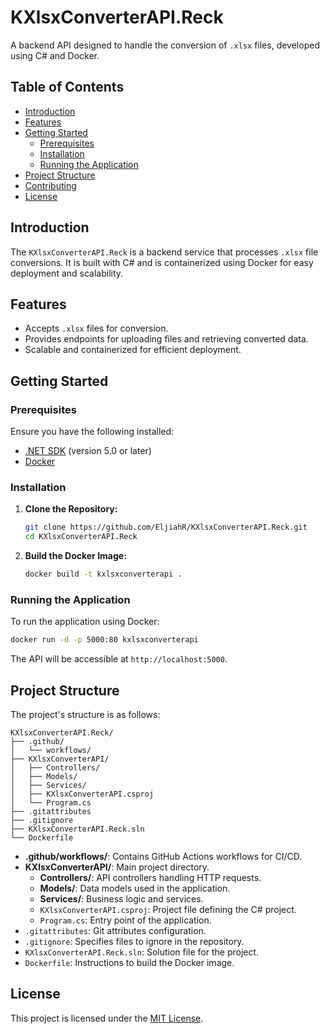 # KXlsxConverterAPI.Reck

A backend API designed to handle the conversion of `.xlsx` files, developed using C# and Docker.

## Table of Contents

- [Introduction](#introduction)
- [Features](#features)
- [Getting Started](#getting-started)
  - [Prerequisites](#prerequisites)
  - [Installation](#installation)
  - [Running the Application](#running-the-application)
- [Project Structure](#project-structure)
- [Contributing](#contributing)
- [License](#license)

## Introduction

The `KXlsxConverterAPI.Reck` is a backend service that processes `.xlsx` file conversions. It is built with C# and is containerized using Docker for easy deployment and scalability.

## Features

- Accepts `.xlsx` files for conversion.
- Provides endpoints for uploading files and retrieving converted data.
- Scalable and containerized for efficient deployment.

## Getting Started

### Prerequisites

Ensure you have the following installed:

- [.NET SDK](https://dotnet.microsoft.com/download) (version 5.0 or later)
- [Docker](https://www.docker.com/get-started)

### Installation

1. **Clone the Repository:**

   ```bash
   git clone https://github.com/EljiahR/KXlsxConverterAPI.Reck.git
   cd KXlsxConverterAPI.Reck
   ```

2. **Build the Docker Image:**

   ```bash
   docker build -t kxlsxconverterapi .
   ```

### Running the Application

To run the application using Docker:

```bash
docker run -d -p 5000:80 kxlsxconverterapi
```

The API will be accessible at `http://localhost:5000`.

## Project Structure

The project's structure is as follows:

```
KXlsxConverterAPI.Reck/
├── .github/
│   └── workflows/
├── KXlsxConverterAPI/
│   ├── Controllers/
│   ├── Models/
│   ├── Services/
│   ├── KXlsxConverterAPI.csproj
│   └── Program.cs
├── .gitattributes
├── .gitignore
├── KXlsxConverterAPI.Reck.sln
└── Dockerfile
```

- **.github/workflows/**: Contains GitHub Actions workflows for CI/CD.
- **KXlsxConverterAPI/**: Main project directory.
  - **Controllers/**: API controllers handling HTTP requests.
  - **Models/**: Data models used in the application.
  - **Services/**: Business logic and services.
  - `KXlsxConverterAPI.csproj`: Project file defining the C# project.
  - `Program.cs`: Entry point of the application.
- `.gitattributes`: Git attributes configuration.
- `.gitignore`: Specifies files to ignore in the repository.
- `KXlsxConverterAPI.Reck.sln`: Solution file for the project.
- `Dockerfile`: Instructions to build the Docker image.

## License

This project is licensed under the [MIT License](LICENSE).

